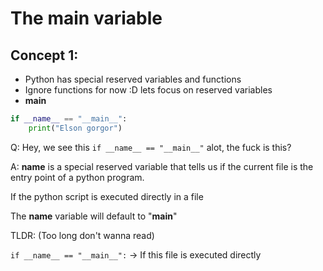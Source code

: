 # The __main__ variable

## Concept 1:
- Python has special reserved variables and functions
- Ignore functions for now :D lets focus on reserved variables
- __main__

```python
if __name__ == "__main__":
    print("Elson gorgor")
```

Q: Hey, we see this `if __name__ == "__main__"` alot, the fuck is this?

A: __name__ is a special reserved variable that tells us if the current file is the entry point of a python program.

If the python script is executed directly in a file

The __name__ variable will default to "__main__"

TLDR: (Too long don't wanna read)

`if __name__ == "__main__":` -> If this file is executed directly


